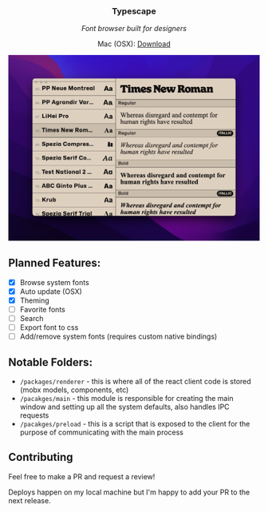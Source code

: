 <p align="center">
  <h3 align="center">Typescape</h3>
  <p align="center"><i>Font browser built for designers</i></p>
  <p align="center">Mac (OSX): <a href="https://github.com/lucas8/typescape/releases/latest">Download</a></p>
  <p align="center">
    <img src="/assets/screenshot.png" alt="App screenshot" title="App screenshot">
  </p>
</p>

## Planned Features:
- [x] Browse system fonts
- [x] Auto update (OSX)
- [x] Theming
- [ ] Favorite fonts
- [ ] Search
- [ ] Export font to css
- [ ] Add/remove system fonts (requires custom native bindings)

## Notable Folders:
- `/packages/renderer` - this is where all of the react client code is stored (mobx models, components, etc)
- `/pacakges/main` - this module is responsible for creating the main window and setting up all the system defaults, also handles IPC requests
- `/pacakges/preload` - this is a script that is exposed to the client for the purpose of communicating with the main process

## Contributing
Feel free to make a PR and request a review!

Deploys happen on my local machine but I'm happy to add your PR to the next release.
